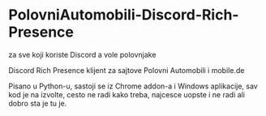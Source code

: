 # PolovniAutomobili-Discord-Rich-Presence
za sve koji koriste Discord a vole polovnjake

Discord Rich Presence klijent za sajtove Polovni Automobili i mobile.de

Pisano u Python-u, sastoji se iz Chrome addon-a i Windows aplikacije, sav kod je na izvolte, cesto ne radi kako treba, najcesce uopste i ne radi
ali dobro sta je tu je.
